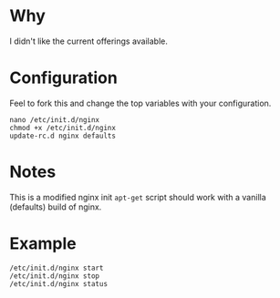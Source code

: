 Why
====================
I didn't like the current offerings available.

Configuration
====================
Feel to fork this and change the top variables with your configuration.

	nano /etc/init.d/nginx
	chmod +x /etc/init.d/nginx
	update-rc.d nginx defaults

Notes
====================
This is a modified nginx init `apt-get` script should work with a vanilla (defaults) build of nginx.

Example
====================
	/etc/init.d/nginx start
	/etc/init.d/nginx stop
	/etc/init.d/nginx status